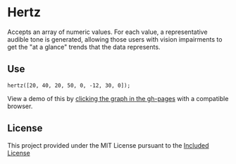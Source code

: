 # Hertz
Accepts an array of numeric values.  For each value, a representative audible tone is generated, allowing those users with vision impairments to get the "at a glance" trends that the data represents.

## Use
```
hertz([20, 40, 20, 50, 0, -12, 30, 0]);
```

View a demo of this by [clicking the graph in the gh-pages](http://yahoo.github.io/hertz/) with a compatible browser.

## License

This project provided under the MIT License pursuant to the [Included License](LICENSE.md)
